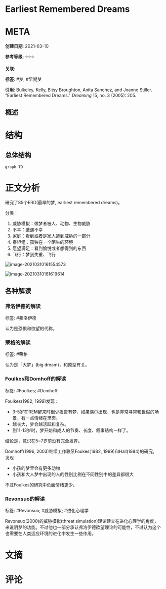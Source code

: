 # Earliest Remembered Dreams

# META

**创建日期**: 2021-03-10

**参考等级**: ⭐⭐⭐

**关联**: 

**标签**: #梦; #早期梦

**引用**: Bulkeley, Kelly, Bitsy Broughton, Anita Sanchez, and Joanne Stiller. "Earliest Remembered Dreams." *Dreaming* 15, no. 3 (2005): 205.

## 概述


# 结构

## 总体结构

```mermaid
graph TD

```

# 正文分析

研究了85个ERD(最早的梦, earliest remembered dreams)。

分类：

1. 威胁模拟：做梦者被人、动物、生物威胁
2. 不幸：遭遇不幸
3. 家庭：看到或者是家人遭到威胁的一部分
4. 泰坦组：孤独在一个陌生的环境
5. 愿望满足：看到愉悦或者想得到的东西
6. 飞行：梦到失重、飞行

![image-20210310161554573](https://typora-picgo-bed.oss-cn-beijing.aliyuncs.com/image-20210310161554573.png)

![image-20210310161619614](https://typora-picgo-bed.oss-cn-beijing.aliyuncs.com/image-20210310161619614.png)

## 各种解读

### 弗洛伊德的解读

标签: #弗洛伊德

认为是恐惧和欲望的代称。

### 荣格的解读

标签: #荣格

认为是「大梦」(big dream)，和原型有关。

### Foulkes和Domhoff的解读

标签: #Foulkes; #Domhoff

Foulkes(1982, 1999)发现：

* 3-5岁在REM醒来时很少报告有梦，如果偶尔出现，也是非常寻常和世俗的场景，有一点情绪在里面。
* 越长大，梦会越活跃和复杂。
* 到11-13岁时，梦开始和成人的节奏、长度、叙事结构一样了。

结论是，意识在5~7岁前没有完全发育。

Domhoff(1996, 2003)继续工作联系Foukes(1982, 1999)和Hall(1984)的研究，发现

* 小孩的梦里会有更多动物
* 小孩和大人梦中出现的人的性别比例在不同性别中的差异都很大

不过Foulkes的研究中负面情绪更少。

### Revonsuo的解读

标签: #Revonsuo; #威胁模拟; #进化心理学

Revonsuo(2000)的威胁模拟(threat simulation)理论建立在进化心理学的角度，来说明梦的功能。不过他也一部分承认弗洛伊德欲望理论的可能性，不过认为这个也需要在人类适应环境的进化中发生一些作用。



# 文摘

# 评论
